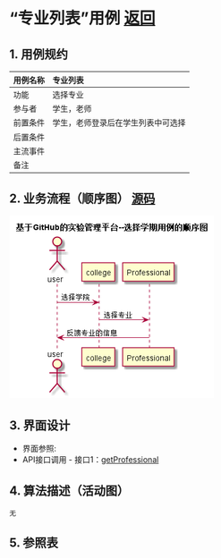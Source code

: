 # “专业列表”用例 [返回](./README.md)
## 1. 用例规约
|用例名称|专业列表|
|-------|:-------------|
|功能|选择专业|
|参与者|学生，老师|
|前置条件|学生，老师登录后在学生列表中可选择|
|后置条件| |
|主流事件| |
|备注| |

## 2. 业务流程（顺序图） [源码](../src/选择学年.puml)
![](../选择专业.png) 

## 3. 界面设计
- 界面参照:
- API接口调用
         - 接口1：[getProfessional](../接口/getProfessional.md) 

## 4. 算法描述（活动图）
    无
## 5. 参照表


